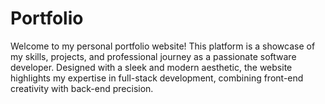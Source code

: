 # Portfolio
Welcome to my personal portfolio website! This platform is a showcase of my skills, projects, and professional journey as a passionate software developer. Designed with a sleek and modern aesthetic, the website highlights my expertise in full-stack development, combining front-end creativity with back-end precision.
